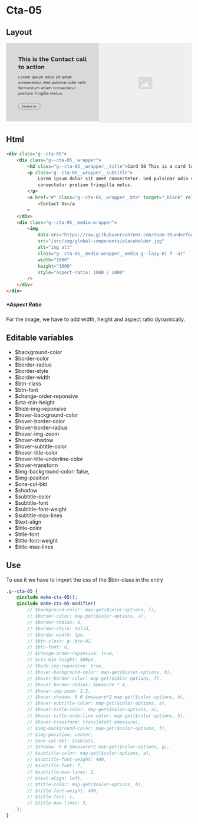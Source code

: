 # Cta-05

## Layout

![alt text][cta-05]

[cta-05]: /src/img/global-components/cta/cta-05.jpg

## Html

```html
<div class="g--cta-05">
    <div class="g--cta-05__wrapper">
        <h2 class="g--cta-05__wrapper__title">Card 50 This is a card lorem ispum dolor sit</h2>
        <p class="g--cta-05__wrapper__subtitle">
            Lorem ipsum dolor sit amet consectetur. Sed pulvinar odio velit fermentum etiam
            consectetur pretium fringilla metus.
        </p>
        <a href="#" class="g--cta-05__wrapper__btn" target="_blank" rel="noopener noreferrer"
            >Contact Us</a
        >
    </div>
    <div class="g--cta-05__media-wrapper">
        <img
            data-src="https://raw.githubusercontent.com/team-thunderfoot/ui/main/src/img/global-components/img-placeholder.jpg"
            src="/src/img/global-components/placeholder.jpg"
            alt="img alt"
            class="g--cta-05__media-wrapper__media g--lazy-01 f--ar"
            width="1000"
            height="1000"
            style="aspect-ratio: 1000 / 1000"
        />
    </div>
</div>
```

##### \*Aspect Ratio

For the image, we have to add width, height and aspect ratio dynamically.

## Editable variables

-   $background-color
-   $border-color
-   $border-radius
-   $border-style
-   $border-width
-   $btn-class
-   $btn-font
-   $change-order-reponsive
-   $cta-min-height
-   $hide-img-reponsive
-   $hover-background-color
-   $hover-border-color
-   $hover-border-radius
-   $hover-img-zoom
-   $hover-shadow
-   $hover-subtitle-color
-   $hover-title-color
-   $hover-title-underline-color
-   $hover-transform
-   $img-background-color: false,
-   $img-position
-   $one-col-bkt
-   $shadow
-   $subtitle-color
-   $subtitle-font
-   $subtitle-font-weight
-   $subtitle-max-lines
-   $text-align
-   $title-color
-   $title-font
-   $title-font-weight
-   $title-max-lines

## Use

To use it we have to import the css of the $btn-class in the entry

```scss
.g--cta-05 {
    @include make-cta-05();
    @include make-cta-05-modifier(
        // $background-color: map-get($color-options, f),
        // $border-color: map-get($color-options, a),
        // $border-radius: 0,
        // $border-style: solid,
        // $border-width: 1px,
        // $btn-class: g--btn-02,
        // $btn-font: d,
        // $change-order-reponsive: true,
        // $cta-min-height: 500px,
        // $hide-img-reponsive: true,
        // $hover-background-color: map-get($color-options, h),
        // $hover-border-color: map-get($color-options, f),
        // $hover-border-radius: $measure * 4,
        // $hover-img-zoom: 1.2,
        // $hover-shadow: 0 0 $measure*2 map-get($color-options, h),
        // $hover-subtitle-color: map-get($color-options, a),
        // $hover-title-color: map-get($color-options, a),
        // $hover-title-underline-color: map-get($color-options, h),
        // $hover-transform: translateY(-$measure),
        // $img-background-color: map-get($color-options, f),
        // $img-position: center,
        // $one-col-bkt: $tablets,
        // $shadow: 0 0 $measure*2 map-get($color-options, g),
        // $subtitle-color: map-get($color-options, a),
        // $subtitle-font-weight: 400,
        // $subtitle-font: f,
        // $subtitle-max-lines: 1,
        // $text-align: left,
        // $title-color: map-get($color-options, b),
        // $title-font-weight: 400,
        // $title-font: c,
        // $title-max-lines: 3,
    );
}
```
